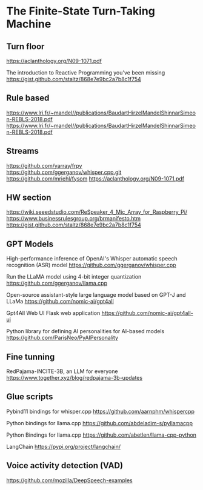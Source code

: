 # The Finite-State Turn-Taking Machine

## Turn floor
https://aclanthology.org/N09-1071.pdf

The introduction to Reactive Programming you've been missing
https://gist.github.com/staltz/868e7e9bc2a7b8c1f754


## Rule based
https://www.lri.fr/~mandel//publications/BaudartHirzelMandelShinnarSimeon-REBLS-2018.pdf
https://www.lri.fr/~mandel//publications/BaudartHirzelMandelShinnarSimeon-REBLS-2018.pdf

## Streams
https://github.com/yarray/frpy
https://github.com/ggerganov/whisper.cpp.git
https://github.com/mriehl/fysom
https://aclanthology.org/N09-1071.pdf

## HW section
 https://wiki.seeedstudio.com/ReSpeaker_4_Mic_Array_for_Raspberry_Pi/
https://www.businessrulesgroup.org/brmanifesto.htm
https://gist.github.com/staltz/868e7e9bc2a7b8c1f754

## GPT Models

High-performance inference of OpenAI's Whisper automatic speech recognition (ASR) model
 https://github.com/ggerganov/whisper.cpp

Run the LLaMA model using 4-bit integer quantization
 https://github.com/ggerganov/llama.cpp

Open-source assistant-style large language model based on GPT-J and LLaMa
 https://github.com/nomic-ai/gpt4all

Gpt4All Web UI Flask web application
 https://github.com/nomic-ai/gpt4all-ui

Python library for defining AI personalities for AI-based models
 https://github.com/ParisNeo/PyAIPersonality

## Fine tunning
RedPajama-INCITE-3B, an LLM for everyone
 https://www.together.xyz/blog/redpajama-3b-updates

 ## Glue scripts
Pybind11 bindings for whisper.cpp
 https://github.com/aarnphm/whispercpp

Python bindings for llama.cpp
 https://github.com/abdeladim-s/pyllamacpp

Python Bindings for llama.cpp
 https://github.com/abetlen/llama-cpp-python

LangChain
 https://pypi.org/project/langchain/

## Voice activity detection (VAD)
 https://github.com/mozilla/DeepSpeech-examples

